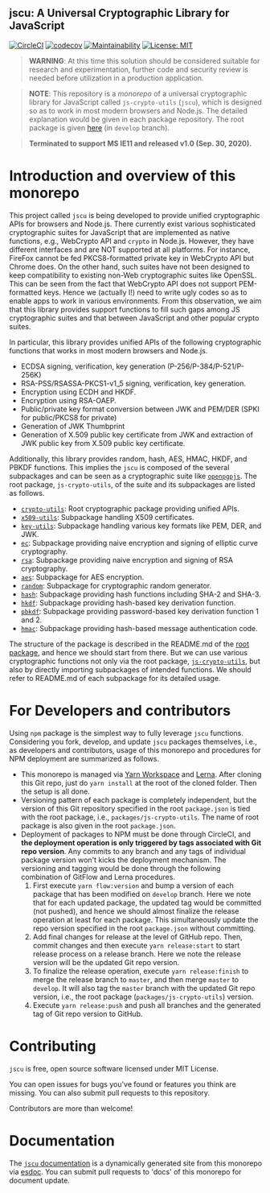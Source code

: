 jscu: A Universal Cryptographic Library for JavaScript
--

[![CircleCI](https://circleci.com/gh/junkurihara/jscu.svg?style=svg)](https://circleci.com/gh/junkurihara/jscu)
[![codecov](https://codecov.io/gh/junkurihara/jscu/branch/develop/graph/badge.svg)](https://codecov.io/gh/junkurihara/jscu)
[![Maintainability](https://api.codeclimate.com/v1/badges/3e20cff0e8e062363a13/maintainability.svg)](https://codeclimate.com/github/junkurihara/jscu/maintainability)
[![License: MIT](https://img.shields.io/badge/License-MIT-yellow.svg)](https://opensource.org/licenses/MIT)

> **WARNING**: At this time this solution should be considered suitable for research and experimentation, further code and security review is needed before utilization in a production application.

> **NOTE**: This repository is a *monorepo* of a universal cryptographic library for JavaScript called `js-crypto-utils` (`jscu`), which is designed so as to work in most modern browsers and Node.js. The detailed explanation would be given in each package repository. The root package is given [here](https://github.com/junkurihara/jscu/tree/develop/packages/js-crypto-utils) (in `develop` branch).

> **Terminated to support MS IE11 and released v1.0 (Sep. 30, 2020).**

# Introduction and overview of this monorepo
This project called `jscu` is being developed to provide unified cryptographic APIs for browsers and Node.js. There currently exist various sophisticated cryptographic suites for JavaScript that are implemented as native functions, e.g., WebCrypto API and `crypto` in Node.js. However, they have different interfaces and are NOT supported at all platforms. For instance, FireFox cannot be fed PKCS8-formatted private key in WebCrypto API but Chrome does. On the other hand, such suites have not been designed to keep compatibility to existing non-Web cryptographic suites like OpenSSL. This can be seen from the fact that WebCrypto API does not support PEM-formatted keys. Hence we (actually I!) need to write ugly codes so as to enable apps to work in various environments. From this observation, we aim that this library provides support functions to fill such gaps among JS cryptographic suites and that between JavaScript and other popular crypto suites.

In particular, this library provides unified APIs of the following cryptographic functions that works in most modern browsers and Node.js.

- ECDSA signing, verification, key generation (P-256/P-384/P-521/P-256K)
- RSA-PSS/RSASSA-PKCS1-v1_5 signing, verification, key generation.
- Encryption using ECDH and HKDF.
- Encryption using RSA-OAEP. 
- Public/private key format conversion between JWK and PEM/DER (SPKI for public/PKCS8 for private)
- Generation of JWK Thumbprint
- Generation of X.509 public key certificate from JWK and extraction of JWK public key from X.509 public key certificate.

Additionally, this library provides random, hash, AES, HMAC, HKDF, and PBKDF functions. This implies the `jscu` is composed of the several subpackages and can be seen as a cryptographic suite like [`openpgpjs`](https://openpgpjs.org/). The root package, `js-crypto-utils`, of the suite and its subpackages are listed as follows.

- [`crypto-utils`](https://github.com/junkurihara/jscu/tree/develop/packages/js-crypto-utils): Root cryptographic package providing unified APIs.
- [`x509-utils`](https://github.com/junkurihara/jscu/tree/develop/packages/js-x509-utils): Subpackage handling X509 certificates.
- [`key-utils`](https://github.com/junkurihara/jscu/tree/develop/packages/js-crypto-key-utils): Subpackage handling various key formats like PEM, DER, and JWK.
- [`ec`](https://github.com/junkurihara/jscu/tree/develop/packages/js-crypto-ec): Subpackage providing naive encryption and signing of elliptic curve cryptography.
- [`rsa`](https://github.com/junkurihara/jscu/tree/develop/packages/js-crypto-rsa): Subpackage providing naive encryption and signing of RSA cryptography. 
- [`aes`](https://github.com/junkurihara/jscu/tree/develop/packages/js-crypto-aes): Subpackage for AES encryption.
- [`random`](https://github.com/junkurihara/jscu/tree/develop/packages/js-crypto-random): Subpackage for cryptographic random generator.
- [`hash`](https://github.com/junkurihara/jscu/tree/develop/packages/js-crypto-hash): Subpackage providing hash functions including SHA-2 and SHA-3.
- [`hkdf`](https://github.com/junkurihara/jscu/tree/develop/packages/js-crypto-hkdf): Subpackage providing hash-based key derivation function.
- [`pbkdf`](https://github.com/junkurihara/jscu/tree/develop/packages/js-crypto-pbkdf): Subpackage providing password-based key derivation function 1 and 2.
- [`hmac`](https://github.com/junkurihara/jscu/tree/develop/packages/js-crypto-hmac): Subpackage providing hash-based message authentication code.

The structure of the package is described in the README.md of the [root package](https://github.com/junkurihara/jscu/tree/develop/packages/js-crypt-utils), and hence we should start from there. But we can use various cryptographic functions not only via the root package, [`js-crypto-utils`](https://github.com/junkurihara/jscu/tree/develop/packages/js-crypt-utils), but also by directly importing subpackages of intended functions. We should refer to README.md of each subpackage for its detailed usage.

# For Developers and contributors

Using `npm` package is the simplest way to fully leverage `jscu` functions. Considering you fork, develop, and update `jscu` packages themselves, i.e., as developers and contributors, usage of this monorepo and procedures for NPM deployment are summarized as follows.

- This monorepo is managed via [Yarn Workspace](https://yarnpkg.com/en/docs/workspaces) and [Lerna](https://github.com/lerna/lerna). After cloning this Git repo, just do `yarn install` at the root of the cloned folder. Then the setup is all done.
- Versioning pattern of each package is completely independent, but the version of this Git repository specified in the root `package.json` is tied with the root package, i.e., `packages/js-crypto-utils`. The name of root package is also given in the root `package.json`.
- Deployment of packages to NPM must be done through CircleCI, and **the deployment operation is only triggered by tags associated with Git repo version**. Any commits to any branch and any tags of individual package version won't kicks the deployment mechanism. The versioning and tagging would be done through the following combination of GitFlow and Lerna procedures.
  1. First execute `yarn flow:version` and bump a version of each package that has been modified on `develop` branch. Here we note that for each updated package, the updated tag would be committed (not pushed), and hence we should almost finalize the release operation at least for each package. This simultaneously update the repo version specified in the root `package.json` without committing.
  2. Add final changes for release at the level of GitHub repo. Then, commit changes and then execute `yarn release:start` to start release process on a release branch. Here we note the release version will be the updated Git repo version.
  3. To finalize the release operation, execute `yarn release:finish` to merge the release branch to `master`, and then merge `master` to `develop`. It will also tag the `master` branch with the updated Git repo version, i.e., the root package (`packages/js-crypto-utils`) version.
  4. Execute `yarn release:push` and push all branches and the generated tag of Git repo version to GitHub.

# Contributing

`jscu` is free, open source software licensed under MIT License.

You can open issues for bugs you've found or features you think are missing. You can also submit pull requests to this repository.

Contributors are more than welcome!

# Documentation
The [`jscu` documentation](https://junkurihara.github.io/jscu-webpage/) is a dynamically generated site from this monorepo via [esdoc](https://esdoc.org/). You can submit pull requests to 'docs' of this monorepo for document update.
